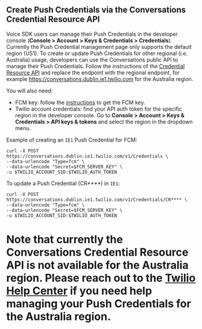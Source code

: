 ## Create Push Credentials via the Conversations Credential Resource API

Voice SDK users can manage their Push Credentials in the developer console (**Console > Account > Keys & Credentials > Credentials**). Currently the Push Credential management page only supports the default region (US1). To create or update Push Credentials for other regional (i.e. Australia) usage, developers can use the Conversations public API to manage their Push Credentials. Follow the instructions of the [Credential Resource API](https://www.twilio.com/docs/conversations/api/credential-resource) and replace the endpoint with the regional endpoint, for example https://conversations.dublin.ie1.twilio.com for the Australia region.

You will also need:
- FCM key: follow the [instructions]((https://github.com/twilio/voice-quickstart-android#1-generate-google-servicesjson)) to get the FCM key.
- Twilio account credentials: find your API auth token for the specific region in the developer console. Go to **Console > Account > Keys & Credentials > API keys & tokens** and select the region in the dropdown menu.

Example of creating an `IE1` Push Credential for FCM:

```
curl -X POST https://conversations.dublin.ie1.twilio.com/v1/Credentials \
--data-urlencode "Type=fcm" \
--data-urlencode "Secret=$FCM_SERVER_KEY" \
-u $TWILIO_ACCOUNT_SID:$TWILIO_AUTH_TOKEN
```

To update a Push Credential (CR****) in `IE1`:

```
curl -X POST https://conversations.dublin.ie1.twilio.com/v1/Credentials/CR**** \
--data-urlencode "Type=fcm" \
--data-urlencode "Secret=$FCM_SERVER_KEY" \
-u $TWILIO_ACCOUNT_SID:$TWILIO_AUTH_TOKEN
```

# Note that currently the Conversations Credential Resource API is not available for the Australia region. Please reach out to the [Twilio Help Center](https://help.twilio.com/) if you need help managing your Push Credentials for the Australia region.
